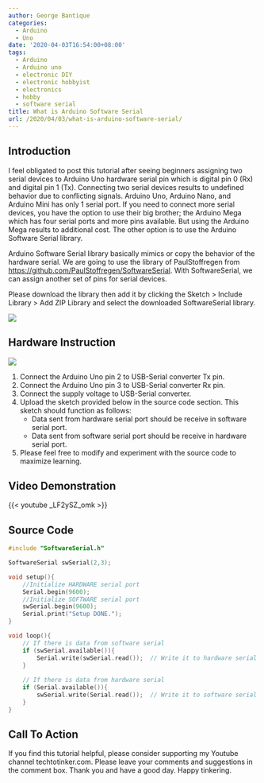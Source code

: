 ```yaml
---
author: George Bantique
categories:
  - Arduino
  - Uno
date: '2020-04-03T16:54:00+08:00'
tags:
  - Arduino
  - Arduino uno
  - electronic DIY
  - electronic hobbyist
  - electronics
  - hobby
  - software serial
title: What is Arduino Software Serial
url: /2020/04/03/what-is-arduino-software-serial/
---
```


## **Introduction**

I feel obligated to post this tutorial after seeing beginners assigning two serial devices to Arduino Uno hardware serial pin which is digital pin 0 (Rx) and digital pin 1 (Tx). Connecting two serial devices results to undefined behavior due to conflicting signals. Arduino Uno, Arduino Nano, and Arduino Mini has only 1 serial port. If you need to connect more serial devices, you have the option to use their big brother; the Arduino Mega which has four serial ports and more pins available. But using the Arduino Mega results to additional cost. The other option is to use the Arduino Software Serial library.

Arduino Software Serial library basically mimics or copy the behavior of the hardware serial. We are going to use the library of PaulStoffregen from <https://github.com/PaulStoffregen/SoftwareSerial>. With SoftwareSerial, we can assign another set of pins for serial devices.

Please download the library then add it by clicking the Sketch &gt; Include Library &gt; Add ZIP Library and select the downloaded SoftwareSerial library.

![](https://1.bp.blogspot.com/-WTmUQ9XBYJQ/XoakNoJendI/AAAAAAAAAEk/Gp3oAg-RDHMCTLbrbM2G6gqpCFl6stg4ACLcBGAsYHQ/s1600/AddingLibrary.png)

## **Hardware Instruction**

![](/images/SoftwareSerial-Schematic.png)

1. Connect the Arduino Uno pin 2 to USB-Serial converter Tx pin. 
2. Connect the Arduino Uno pin 3 to USB-Serial converter Rx pin.
3. Connect the supply voltage to USB-Serial converter.
4. Upload the sketch provided below in the source code section. This sketch should function as follows:
    * Data sent from hardware serial port should be receive in software serial port.
    * Data sent from software serial port should be receive in hardware serial port.
5. Please feel free to modify and experiment with the source code to maximize learning.

## **Video Demonstration**  

{{< youtube _LF2ySZ_omk >}}

## **Source Code**

```cpp { lineNos="true" wrap="true" }
#include "SoftwareSerial.h"

SoftwareSerial swSerial(2,3);

void setup(){
    //Initialize HARDWARE serial port
    Serial.begin(9600);
    //Initialize SOFTWARE serial port
    swSerial.begin(9600);
    Serial.print("Setup DONE.");
}

void loop(){
    // If there is data from software serial
    if (swSerial.available()){
        Serial.write(swSerial.read());  // Write it to hardware serial
    }
  
    // If there is data from hardware serial
    if (Serial.available()){
        swSerial.write(Serial.read());  // Write it to software serial
    }   
}
```

## **Call To Action**

If you find this tutorial helpful, please consider supporting my Youtube channel techtotinker.com. Please leave your comments and suggestions in the comment box.
Thank you and have a good day. Happy tinkering.


